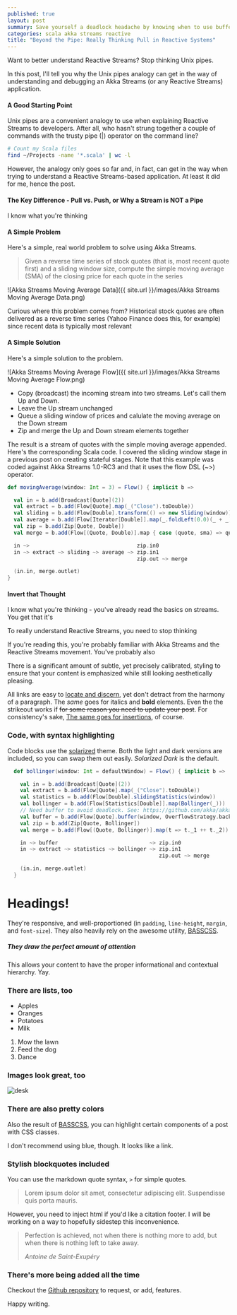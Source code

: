 ```yaml
---
published: true
layout: post
summary: Save yourself a deadlock headache by knowing when to use buffers in your flows
categories: scala akka streams reactive
title: "Beyond the Pipe: Really Thinking Pull in Reactive Systems"
---
```







Want to better understand Reactive Streams? Stop thinking Unix pipes.

In this post, I'll tell you why the Unix pipes analogy can get in the way of understanding and debugging an Akka Streams (or any Reactive Streams) application.

#### A Good Starting Point

Unix pipes are a convenient analogy to use when explaining Reactive Streams to developers. After all, who hasn't strung together a couple of commands with the trusty pipe (|) operator on the command line?

````bash
# Count my Scala files
find ~/Projects -name '*.scala' | wc -l
````

However, the analogy only goes so far and, in fact, can get in the way when trying to understand a Reactive Streams-based application. At least it did for me, hence the post.

#### The Key Difference - Pull vs. Push, or Why a Stream is NOT a Pipe

I know what you're thinking 

#### A Simple Problem

Here's a simple, real world problem to solve using Akka Streams.

> Given a reverse time series of stock quotes (that is, most recent quote first) and a sliding window size, compute the simple moving average (SMA) of the closing price for each quote in the series

![Akka Streams Moving Average Data]({{ site.url }}/images/Akka Streams Moving Average Data.png)

Curious where this problem comes from? Historical stock quotes are often delivered as a reverse time series (Yahoo Finance does this, for example) since recent data is typically most relevant

#### A Simple Solution

Here's a simple solution to the problem.

![Akka Streams Moving Average Flow]({{ site.url }}/images/Akka Streams Moving Average Flow.png)

* Copy (broadcast) the incoming stream into two streams. Let's call them Up and Down.
* Leave the Up stream unchanged
* Queue a sliding window of prices and calulate the moving average on the Down stream
* Zip and merge the Up and Down stream elements together

The result is a stream of quotes with the simple moving average appended. Here's the corresponding Scala code. I covered the sliding window stage in a previous post on creating stateful stages. Note that this example was coded against Akka Streams 1.0-RC3 and that it uses the flow DSL (~>) operator.

````scala
def movingAverage(window: Int = 3) = Flow() { implicit b =>

  val in = b.add(Broadcast[Quote](2))
  val extract = b.add(Flow[Quote].map(_("Close").toDouble))
  val sliding = b.add(Flow[Double].transform(() => new Sliding(window)))
  val average = b.add(Flow[Iterator[Double]].map(_.foldLeft(0.0)(_ + _)).map(_ / window))
  val zip = b.add(Zip[Quote, Double])
  val merge = b.add(Flow[(Quote, Double)].map { case (quote, sma) => quote + ("SMA" -> f"$sma%1.2f") })

  in ~>                                  zip.in0
  in ~> extract ~> sliding ~> average ~> zip.in1
                                         zip.out ~> merge

  (in.in, merge.outlet)
}
````


#### Invert that Thought

I know what you're thinking - you've already read the basics on streams. You get that it's 

To really understand Reactive Streams, you need to stop thinking

If you're reading this, you're probably familiar with Akka Streams and the Reactive Streams movement. You've probably also 

There is a significant amount of subtle, yet precisely calibrated, styling to ensure
that your content is emphasized while still looking aesthetically pleasing.

All links are easy to [locate and discern](#), yet don't detract from the harmony
of a paragraph. The _same_ goes for italics and __bold__ elements. Even the the strikeout
works if <del>for some reason you need to update your post</del>. For consistency's sake,
<ins>The same goes for insertions</ins>, of course.

### Code, with syntax highlighting

Code blocks use the [solarized](http://ethanschoonover.com/solarized) theme. Both the light and
dark versions are included, so you can swap them out easily. _Solarized Dark_ is the default.

````scala
  def bollinger(window: Int = defaultWindow) = Flow() { implicit b =>

    val in = b.add(Broadcast[Quote](2))
    val extract = b.add(Flow[Quote].map(_("Close").toDouble))
    val statistics = b.add(Flow[Double].slidingStatistics(window))
    val bollinger = b.add(Flow[Statistics[Double]].map(Bollinger(_)))
    // Need buffer to avoid deadlock. See: https://github.com/akka/akka/issues/17435
    val buffer = b.add(Flow[Quote].buffer(window, OverflowStrategy.backpressure))
    val zip = b.add(Zip[Quote, Bollinger])
    val merge = b.add(Flow[(Quote, Bollinger)].map(t => t._1 ++ t._2))

    in ~> buffer                             ~> zip.in0
    in ~> extract ~> statistics ~> bollinger ~> zip.in1
                                                zip.out ~> merge

    (in.in, merge.outlet)
  }
````

# Headings!

They're responsive, and well-proportioned (in `padding`, `line-height`, `margin`, and `font-size`).
They also heavily rely on the awesome utility, [BASSCSS](http://www.basscss.com/).

##### They draw the perfect amount of attention

This allows your content to have the proper informational and contextual hierarchy. Yay.

### There are lists, too

  * Apples
  * Oranges
  * Potatoes
  * Milk

  1. Mow the lawn
  2. Feed the dog
  3. Dance

### Images look great, too

![desk](https://cloud.githubusercontent.com/assets/1424573/3378137/abac6d7c-fbe6-11e3-8e09-55745b6a8176.png)


### There are also pretty colors

Also the result of [BASSCSS](http://www.basscss.com/), you can <span class="bg-dark-gray white">highlight</span> certain components
of a <span class="red">post</span> <span class="mid-gray">with</span> <span class="green">CSS</span> <span class="orange">classes</span>.

I don't recommend using blue, though. It looks like a <span class="blue">link</span>.

### Stylish blockquotes included

You can use the markdown quote syntax, `>` for simple quotes.

> Lorem ipsum dolor sit amet, consectetur adipiscing elit. Suspendisse quis porta mauris.

However, you need to inject html if you'd like a citation footer. I will be working on a way to
hopefully sidestep this inconvenience.

<blockquote>
  <p>
    Perfection is achieved, not when there is nothing more to add, but when there is nothing left to take away.
  </p>
  <footer><cite title="Antoine de Saint-Exupéry">Antoine de Saint-Exupéry</cite></footer>
</blockquote>

### There's more being added all the time

Checkout the [Github repository](https://github.com/johnotander/pixyll) to request,
or add, features.

Happy writing.

<script type="text/javascript" src="https://www.draw.io/js/embed-static.min.js"></script>
